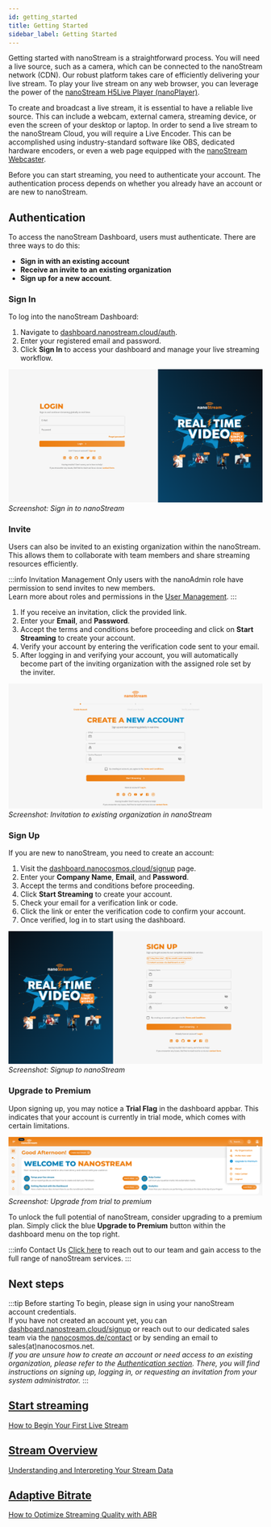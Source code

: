 ```yaml
---
id: getting_started
title: Getting Started
sidebar_label: Getting Started
---
```


Getting started with nanoStream is a straightforward process. You will need a live source, such as a camera, which can be connected to the nanoStream network (CDN). Our robust platform takes care of efficiently delivering your live stream. To play your live stream on any web browser, you can leverage the power of the [nanoStream H5Live Player (nanoPlayer)](../nanoplayer/nanoplayer_introduction).

To create and broadcast a live stream, it is essential to have a reliable live source. This can include a webcam, external camera, streaming device, or even the screen of your desktop or laptop. In order to send a live stream to the nanoStream Cloud, you will require a Live Encoder. This can be accomplished using industry-standard software like OBS, dedicated hardware encoders, or even a web page equipped with the [nanoStream Webcaster](https://docs.nanocosmos.de/docs/webrtc/nanostream_webrtc_introduction).

Before you can start streaming, you need to authenticate your account. The authentication process depends on whether you already have an account or are new to nanoStream.

## Authentication

To access the nanoStream Dashboard, users must authenticate. There are three ways to do this:
- **Sign in with an existing account**
- **Receive an invite to an existing organization**
- **Sign up for a new account**.

### Sign In

To log into the nanoStream Dashboard:
1. Navigate to [dashboard.nanostream.cloud/auth](https://dashboard.nanostream.cloud/auth).
2. Enter your registered email and password.
3. Click **Sign In** to access your dashboard and manage your live streaming workflow.

![Screenshot: Sign in to nanoStream](../assets/dashboard/auth-signin.png)
*Screenshot: Sign in to nanoStream*

### Invite 

Users can also be invited to an existing organization within the nanoStream. This allows them to collaborate with team members and share streaming resources efficiently.

:::info Invitation Management
Only users with the <span className="role role-admin">nanoAdmin</span> role have permission to send invites to new members. <br/>
Learn more about roles and permissions in the [User Management](./user-management).
:::

1. If you receive an invitation, click the provided link.
2. Enter your **Email**, and **Password**.
3. Accept the terms and conditions before proceeding and click on **Start Streaming** to create your account.
4. Verify your account by entering the verification code sent to your email.
5. After logging in and verifying your account, you will automatically become part of the inviting organization with the assigned role set by the inviter.

![Screenshot: Invitation to existing organization in nanoStream](../assets/dashboard/auth-invite.png)
*Screenshot: Invitation to existing organization in nanoStream*

### Sign Up

If you are new to nanoStream, you need to create an account:
1. Visit the [dashboard.nanocosmos.cloud/signup](https://dashboard.nanocosmos.cloud/signup) page.
2. Enter your **Company Name**, **Email**, and **Password**.
3. Accept the terms and conditions before proceeding.
4. Click **Start Streaming** to create your account.
5. Check your email for a verification link or code.
6. Click the link or enter the verification code to confirm your account.
7. Once verified, log in to start using the dashboard.

![Screenshot: Signup to nanoStream](../assets/dashboard/auth-signup.png)
*Screenshot: Signup to nanoStream*

### Upgrade to Premium

Upon signing up, you may notice a **Trial Flag** in the dashboard appbar. This indicates that your account is currently in trial mode, which comes with certain limitations.


![Screenshot: Upgrade from trial to premium](../assets/dashboard/trial-orga.png)
*Screenshot: Upgrade from trial to premium*

To unlock the full potential of nanoStream, consider upgrading to a premium plan. Simply click the blue **Upgrade to Premium** button within the dashboard menu on the top right.

:::info Contact Us
[Click here](https://www.nanocosmos.de/contact) to reach out to our team and gain access to the full range of nanoStream services.
:::

## Next steps

:::tip Before starting
To begin, please sign in using your nanoStream account credentials. <br/>
If you have not created an account yet, you can [dashboard.nanostream.cloud/signup](https://dashboard.nanostream.cloud/signup) or reach out to our dedicated sales team via the [nanocosmos.de/contact](https://www.nanocosmos.de/contact) or by sending an email to sales(at)nanocosmos.net. <br/>
*If you are unsure how to create an account or need access to an existing organization, please refer to the [Authentication section](#authentication). There, you will find instructions on signing up, logging in, or requesting an invitation from your system administrator.*
:::

<article class="margin-top--lg">
    <section class="row list_ZO3j">
        <article class="col col--4 margin-bottom--lg">
            <a class="card padding--lg cardContainer_Uewx" href="./start_streaming.md">
                <h2>Start streaming</h2>
                <p>How to Begin Your First Live Stream</p>
            </a>
        </article>
        <article class="col col--4 margin-bottom--lg">
            <a class="card padding--lg cardContainer_Uewx" href="./stream_overview.md">
                <h2>Stream Overview</h2>
                <p>Understanding and Interpreting Your Stream Data</p>
            </a>
        </article>
        <article class="col col--4 margin-bottom--lg">
            <a class="card padding--lg cardContainer_Uewx" href="./abr_transcoding.md">
                <h2>Adaptive Bitrate</h2>
                <p>How to Optimize Streaming Quality with ABR</p>
            </a>
        </article>
    </section>
</article>
